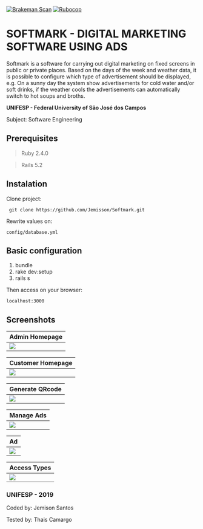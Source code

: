 [![Brakeman Scan](https://github.com/Jemisson/Softmark/actions/workflows/brakeman-analysis.yml/badge.svg?branch=master)](https://github.com/Jemisson/Softmark/actions/workflows/brakeman-analysis.yml)
[![Rubocop](https://github.com/Jemisson/Softmark/actions/workflows/rubocop-analysis.yml/badge.svg?branch=master)](https://github.com/Jemisson/Softmark/actions/workflows/rubocop-analysis.yml)

# SOFTMARK - DIGITAL MARKETING SOFTWARE USING ADS

Softmark is a software for carrying out digital marketing on fixed screens in public or private places. Based on the days of the week and weather data, it is possible to configure which type of advertisement should be displayed, e.g. On a sunny day the system show advertisements for cold water and/or soft drinks, if the weather cools the advertisements can automatically switch to hot soups and broths.

**UNIFESP - Federal University of São José dos Campos**

Subject: Software Engineering

## Prerequisites

 > Ruby 2.4.0
 
 > Rails 5.2

## Instalation

Clone project:

``` git clone https://github.com/Jemisson/Softmark.git```

Rewrite values on:

```config/database.yml```

## Basic configuration

 1. bundle 
 2. rake dev:setup 
 3. rails s

Then access on your browser:

 ```localhost:3000```
 
## Screenshots
| Admin Homepage |
| :------------ |
| [![](https://github.com/Jemisson/Softmark/blob/master/public/screenshots/homeAdmin.png)](https://github.com/Jemisson/Softmark/blob/master/public/screenshots/homeAdmin.png) |

| Customer Homepage |
| :------------ |
| [![](https://github.com/Jemisson/Softmark/blob/master/public/screenshots/homeUser.png)](https://github.com/Jemisson/Softmark/blob/master/public/screenshots/homeUser.png) |

| Generate QRcode |
| :------------ |
| [![](https://github.com/Jemisson/Softmark/blob/master/public/screenshots/qrcode.png)](https://github.com/Jemisson/Softmark/blob/master/public/screenshots/qrcode.png) |

| Manage Ads |
| :------------ |
| [![](https://github.com/Jemisson/Softmark/blob/master/public/screenshots/Ads.png)](https://github.com/Jemisson/Softmark/blob/master/public/screenshots/Ads.png) |

| Ad |
| :------------ |
| [![](https://github.com/Jemisson/Softmark/blob/master/public/screenshots/ad.jpg)](https://github.com/Jemisson/Softmark/blob/master/public/screenshots/ad.jpg) |

| Access Types |
| :------------ |
| [![](https://github.com/Jemisson/Softmark/blob/master/public/screenshots/fake_tipo_acessos.png)](https://github.com/Jemisson/Softmark/blob/master/public/screenshots/fake_tipo_acessos.png) |


### UNIFESP - 2019

Coded by: Jemison Santos

Tested by: Thais Camargo
